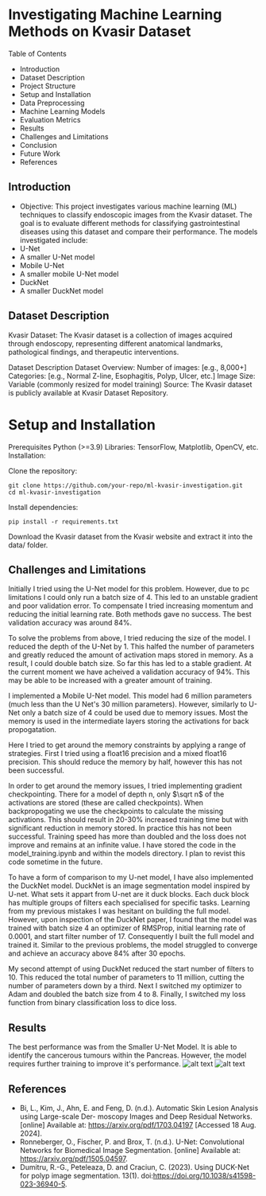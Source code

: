 
# Investigating Machine Learning Methods on Kvasir Dataset

Table of Contents
* Introduction
* Dataset Description
* Project Structure
* Setup and Installation
* Data Preprocessing
* Machine Learning Models
* Evaluation Metrics
* Results
* Challenges and Limitations
* Conclusion
* Future Work
* References


## Introduction
* Objective: This project investigates various machine learning (ML) techniques to classify endoscopic images from the Kvasir dataset. The goal is to evaluate different methods for classifying gastrointestinal diseases using this dataset and compare their performance.
The models investigated include:
* U-Net
* A smaller U-Net model
* Mobile U-Net
* A smaller mobile U-Net model
* DuckNet
* A smaller DuckNet model

## Dataset Description
Kvasir Dataset: The Kvasir dataset is a collection of images acquired through endoscopy, representing different anatomical landmarks, pathological findings, and therapeutic interventions.

Dataset Description
Dataset Overview:
Number of images: [e.g., 8,000+]
Categories: [e.g., Normal Z-line, Esophagitis, Polyp, Ulcer, etc.]
Image Size: Variable (commonly resized for model training)
Source: The Kvasir dataset is publicly available at Kvasir Dataset Repository.


# Setup and Installation
Prerequisites
Python (>=3.9)
Libraries: TensorFlow, Matplotlib, OpenCV, etc.
Installation:


Clone the repository:
```
git clone https://github.com/your-repo/ml-kvasir-investigation.git
cd ml-kvasir-investigation
```

Install dependencies:
```
pip install -r requirements.txt
```
Download the Kvasir dataset from the Kvasir website and extract it into the data/ folder.

## Challenges and Limitations
Initially I tried using the U-Net model for this problem. However, due to pc limitations I could only run a batch size of 4. This led to an unstable gradient and poor validation error. To compensate I tried increasing momentum and reducing the initial learning rate. Both methods gave no success. 
The best validation accuracy was around 84%.

To solve the problems from above, I tried reducing the size of the model. I reduced the depth of the U-Net by 1. This halfed the number of parameters and greatly reduced the amount of activation maps stored in memory. As a result, I could double batch size. So far this has led to a stable gradient. At the current moment we have acheived a validation accuracy of 94%. This may be able to be increased with a greater amount of training.

I implemented a Mobile U-Net model. This model had 6 million parameters (much less than the U Net's 30 million parameters). However, similarly to U-Net only a batch size of 4 could be used due to memory issues. Most the memory is used in the intermediate layers storing the activations for back propogatation.

Here I tried to get around the memory constraints by applying a range of strategies. First I tried using a float16 precision and a mixed float16 precision. This should reduce the memory by half, however this has not been successful.

In order to get around the memory issues, I tried implementing gradient checkpointing. There for a model of depth n, only $\sqrt n$ of the activations are stored (these are called checkpoints). When backpropogating we use the checkpoints to calculate the missing activations. This should result in 20-30% increased training time but with significant reduction in memory stored. 
In practice this has not been successful. Training speed has more than doubled and the loss does not improve and remains at an infinite value. I have stored the code in the model_training.ipynb and within the models directory. I plan to revist this code sometime in the future. 

To have a form of comparison to my U-net model, I have also implemented the DuckNet model. DuckNet is an image segmentation model inspired by U-net. What sets it appart from U-net are it duck blocks. Each duck block has multiple groups of filters each specialised for specific tasks. Learning from my previous mistakes I was hesitant on building the full model. However, upon inspection of the DuckNet paper, I found that the model was trained with batch size 4 an optimizer of RMSProp, initial learning rate of 0.0001, and start filter number of 17. Consequently I built the full model and trained it. Similar to the previous problems, the model struggled to converge and achieve an accuracy above 84% after 30 epochs. 

My second attempt of using DuckNet reduced the start number of filters to 10. This reduced the total number of parameters to 11 million, cutting the number of parameters down by a third. Next I switched my optimizer to Adam and doubled the batch size from 4 to 8. Finally, I switched my loss function from binary classification loss to dice loss. 


## Results
The best performance was from the Smaller U-Net Model. It is able to identify the cancerous tumours within the Pancreas. However, the model requires further training to improve it's performance.
![alt text](./model_photos/smaller_u_net/smaller_u_net_0.png)
![alt text](./model_photos/smaller_u_net/smaller_u_net_1.png)




## References
* Bi, L., Kim, J., Ahn, E. and Feng, D. (n.d.). Automatic Skin Lesion Analysis using Large-scale Der- moscopy Images and Deep Residual Networks. [online] Available at: https://arxiv.org/pdf/1703.04197 [Accessed 18 Aug. 2024].
* Ronneberger, O., Fischer, P. and Brox, T. (n.d.). U-Net: Convolutional Networks for Biomedical Image Segmentation. [online] Available at: https://arxiv.org/pdf/1505.04597.
* Dumitru, R.-G., Peteleaza, D. and Craciun, C. (2023). Using DUCK-Net for polyp image segmentation. 13(1). doi:https://doi.org/10.1038/s41598-023-36940-5.